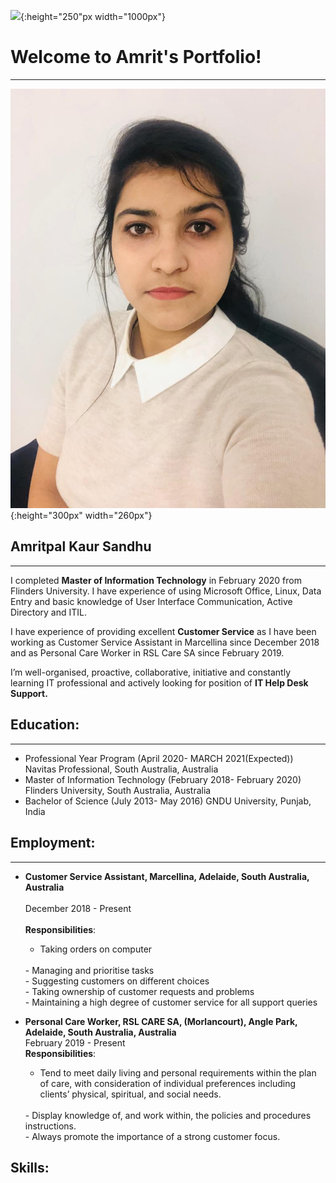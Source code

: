 ![](https://github.com/Amritsandhu95/Amrit_Portfolio/blob/main/Images/Information%20Technology%20image.jpg){:height="250"px width="1000px"}



# Welcome to Amrit's Portfolio!
  -----------------------------
  
![](Images/WhatsApp%20Image%202020-11-29%20at%205.15.08%20PM.jpeg){:height="300px" width="260px"} 
## Amritpal Kaur Sandhu
  --------------------

I completed **Master of Information Technology** in February 2020 from Flinders University. I have experience of using Microsoft Office, Linux, Data Entry and basic knowledge of User Interface Communication, Active Directory and ITIL.


I have experience of providing excellent **Customer Service** as I have been working as Customer Service Assistant in Marcellina since December 2018 and as Personal Care Worker in RSL Care SA since February 2019. 


I’m well-organised, proactive, collaborative, initiative and constantly learning IT professional and actively looking for position of **IT Help Desk Support.**

## Education:
  ----------
  
+ Professional Year Program  (April 2020- MARCH 2021(Expected)) 
  Navitas Professional, South Australia, Australia
+ Master of Information Technology (February 2018- February 2020)
  Flinders University, South Australia, Australia
+ Bachelor of Science (July 2013- May 2016)
  GNDU University, Punjab, India

## Employment:
   -----------
  
+ **Customer Service Assistant, Marcellina, Adelaide, South Australia, Australia** <br>
  <br>
  December 2018 - Present <br>
  <br>
  **Responsibilities**: 
  - Taking orders on computer
  <br>
  - Managing and prioritise tasks
  <br>
  - Suggesting customers on different choices
  <br>
  - Taking ownership of customer requests and problems
  <br>
  - Maintaining a high degree of customer service for all support queries
  <br>


+ **Personal Care Worker, RSL CARE SA, (Morlancourt), Angle Park, Adelaide, South Australia, Australia** <br>
  February 2019 - Present <br>
  **Responsibilities**:
  - Tend to meet daily living and personal requirements within the plan of care, with consideration of individual preferences including clients’ physical,                         spiritual, and social needs.
  <br>
  - Display knowledge of, and work within, the policies and procedures instructions.
  <br>
  - Always promote the importance of a strong customer focus.
  <br>

 ## Skills:
 




